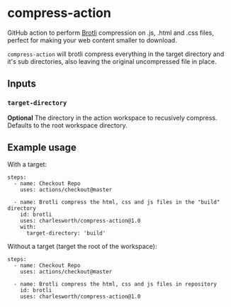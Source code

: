 # compress-action

GitHub action to perform [Brotli](https://github.com/google/brotli) compression on .js, .html and .css files, perfect for making your web content smaller to download.

`compress-action` will brotli compress everything in the target directory and it's sub directories, also leaving the original uncompressed file in place.

## Inputs

### `target-directory`

**Optional** The directory in the action workspace to recusively compress. Defaults to the root workspace directory.

## Example usage

With a target:

    steps:
      - name: Checkout Repo
        uses: actions/checkout@master

      - name: Brotli compress the html, css and js files in the "build" directory
        id: brotli
        uses: charlesworth/compress-action@1.0
        with:
          target-directory: 'build'

Without a target (target the root of the workspace):

    steps:
      - name: Checkout Repo
        uses: actions/checkout@master

      - name: Brotli compress the html, css and js files in repository
        id: brotli
        uses: charlesworth/compress-action@1.0
